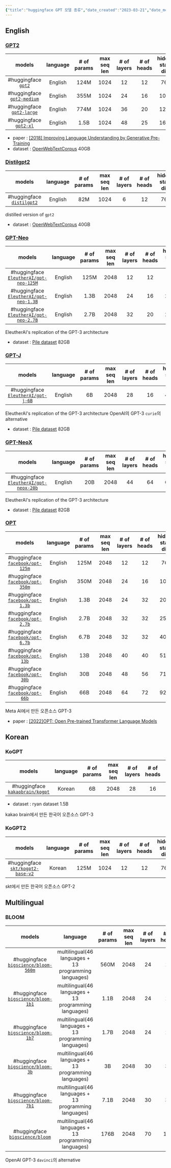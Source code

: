```yaml
---
{"title":"huggingface GPT 모델 종류","date_created":"2023-03-21","date_modified":"2023-02-21","dg-publish":true,"permalink":"/knowledge-base/nlp/huggingface-gpts/","dgPassFrontmatter":true,"created":"","updated":""}
---
```



## English

### [GPT2](https://huggingface.co/docs/transformers/model_doc/gpt2)

|                             models                            | language | # of params | max seq len | # of layers | # of heads | hidden state dim | vocab size |
|:--------------------------------------------------------------:|:--------:|:-----------:|:-----------:|:-----------:|:----------:|:----------------:|:----------:|
|        #huggingface [`gpt2`](https://huggingface.co/gpt2)        | English  |    124M     |    1024     |     12      |     12     |       768        |   50257    |
| #huggingface [`gpt2-medium`](https://huggingface.co/gpt2-medium) | English  |    355M     |    1024     |     24      |     16     |       1024       |   50257    |
|  #huggingface [`gpt2-large`](https://huggingface.co/gpt2-large)  | English  |    774M     |    1024     |     36      |     20     |       1280       |   50257    |
|     #huggingface [`gpt2-xl`](https://huggingface.co/gpt2-xl)     | English  |    1.5B     |    1024     |     48      |     25     |       1600       |   50257    |

- paper : [[2018] Improving Language Understanding by Generative Pre-Training](https://s3-us-west-2.amazonaws.com/openai-assets/research-covers/language-unsupervised/language_understanding_paper.pdf)
- dataset : [OpenWebTextCorpus](https://skylion007.github.io/OpenWebTextCorpus/) 40GB

### [Distilgpt2](https://huggingface.co/docs/transformers/model_doc/gpt2)

|                             models                             | language | # of params | max seq len | # of layers | # of heads | hidden state dim | vocab size |
|:--------------------------------------------------------------:|:--------:|:-----------:|:-----------:|:-----------:|:----------:|:----------------:|:----------:|
| #huggingface [`distilgpt2`](https://huggingface.co/distilgpt2) | English  |     82M     |    1024     |      6      |     12     |       768        |   50257    |

distilled version of `gpt2`

- dataset : [OpenWebTextCorpus](https://skylion007.github.io/OpenWebTextCorpus/) 40GB

### [GPT-Neo](https://huggingface.co/docs/transformers/model_doc/gpt_neo)

|                                          models                                          | language | # of params | max seq len | # of layers | # of heads | hidden state dim | vocab size |
|:----------------------------------------------------------------------------------------:|:--------:|:-----------:|:-----------:|:-----------:|:----------:|:----------------:|:----------:|
| #huggingface [`EleutherAI/gpt-neo-125M`](https://huggingface.co/EleutherAI/gpt-neo-125M) | English  |    125M     |    2048     |     12      |     12     |       768        |   50257    |
| #huggingface [`EleutherAI/gpt-neo-1.3B`](https://huggingface.co/EleutherAI/gpt-neo-1.3B) | English  |    1.3B     |    2048     |     24      |     16     |       2048       |   50257    |
| #huggingface [`EleutherAI/gpt-neo-2.7B`](https://huggingface.co/EleutherAI/gpt-neo-2.7B) | English  |    2.7B     |    2048     |     32      |     20     |       2560       |   50257    |

EleutherAI's replication of the GPT-3 architecture

- dataset : [Pile dataset](https://pile.eleuther.ai/) 82GB

### [GPT-J](https://huggingface.co/docs/transformers/model_doc/gptj)

|                                      models                                      | language | # of params | max seq len | # of layers | # of heads | hidden state dim | vocab size |
|:--------------------------------------------------------------------------------:|:--------:|:-----------:|:-----------:|:-----------:|:----------:|:----------------:|:----------:|
| #huggingface [`EleutherAI/gpt-j-6B`](https://huggingface.co/EleutherAI/gpt-j-6B) | English  |     6B      |    2048     |     28      |     16     |       4096       |   50400    |

EleutherAI's replication of the GPT-3 architecture
OpenAI의 GPT-3 `curie`의 alternative

- dataset : [Pile dataset](https://pile.eleuther.ai/) 82GB

### [GPT-NeoX](https://huggingface.co/docs/transformers/model_doc/gpt_neox)

|                                          models                                          | language | # of params | max seq len | # of layers | # of heads | hidden state dim | vocab size |
|:----------------------------------------------------------------------------------------:|:--------:|:-----------:|:-----------:|:-----------:|:----------:|:----------------:|:----------:|
| #huggingface [`EleutherAI/gpt-neox-20b`](https://huggingface.co/EleutherAI/gpt-neox-20b) | English  |     20B     |    2048     |     44      |     64     |       6144       |   50432    |

EleutherAI's replication of the GPT-3 architecture

- dataset : [Pile dataset](https://pile.eleuther.ai/) 82GB

### [OPT](https://huggingface.co/docs/transformers/model_doc/opt)

|                                    models                                    | language | # of params | max seq len | # of layers | # of heads | hidden state dim | vocab size |
|:----------------------------------------------------------------------------:|:--------:|:-----------:|:-----------:|:-----------:|:----------:|:----------------:|:----------:|
| #huggingface [`facebook/opt-125m`](https://huggingface.co/facebook/opt-125m) | English  |    125M     |    2048     |     12      |     12     |       768        |   50272    |
| #huggingface [`facebook/opt-350m`](https://huggingface.co/facebook/opt-350m) | English  |    350M     |    2048     |     24      |     16     |       1024       |   50272    |
| #huggingface [`facebook/opt-1.3b`](https://huggingface.co/facebook/opt-1.3b) | English  |    1.3B     |    2048     |     24      |     32     |       2048       |   50272    |
| #huggingface [`facebook/opt-2.7b`](https://huggingface.co/facebook/opt-2.7b) | English  |    2.7B     |    2048     |     32      |     32     |       2560       |   50272    |
| #huggingface [`facebook/opt-6.7b`](https://huggingface.co/facebook/opt-6.7b) | English  |    6.7B     |    2048     |     32      |     32     |       4096       |   50272    |
|  #huggingface [`facebook/opt-13b`](https://huggingface.co/facebook/opt-13b)  | English  |     13B     |    2048     |     40      |     40     |       5120       |   50272    |
|  #huggingface [`facebook/opt-30b`](https://huggingface.co/facebook/opt-30b)  | English  |     30B     |    2048     |     48      |     56     |       7168       |   50272    |
|  #huggingface [`facebook/opt-66b`](https://huggingface.co/facebook/opt-66b)  | English  |     66B     |    2048     |     64      |     72     |       9216       |   50272    |

Meta AI에서 만든 오픈소스 GPT-3

- paper : [[2022]OPT: Open Pre-trained Transformer Language Models](https://arxiv.org/abs/2205.01068)

## Korean

### KoGPT

|                                   models                                   | language | # of params | max seq len | # of layers | # of heads | hidden state dim | vocab size |
|:--------------------------------------------------------------------------:|:--------:|:-----------:|:-----------:|:-----------:|:----------:|:----------------:|:----------:|
| #huggingface [`kakaobrain/kogpt`](https://huggingface.co/kakaobrain/kogpt) |  Korean  |     6B      |    2048     |     28      |     16     |       4096       |   64512    |

- dataset : ryan dataset 1.5B

kakao brain에서 만든 한국어 오픈소스 GPT-3

### KoGPT2

|                                models                                 | language | # of params | max seq len | # of layers | # of heads | hidden state dim | vocab size |
|:---------------------------------------------------------------------:|:--------:|:-----------:|:-----------:|:-----------:|:----------:|:----------------:|:----------:|
| #huggingface [`skt/kogpt2-base-v2`](https://github.com/SKT-AI/KoGPT2) |  Korean  |    125M     |    1024     |     12      |     12     |       768        |   51200    |

skt에서 만든 한국어 오픈소스 GPT-2

## Multilingual

### BLOOM

|                                        models                                        |                       language                        | # of params | max seq len | # of layers | # of heads | hidden state dim | vocab size |
|:------------------------------------------------------------------------------------:|:-----------------------------------------------------:|:-----------:|:-----------:|:-----------:|:----------:|:----------------:|:----------:|
| #huggingface [`bigscience/bloom-560m`](https://huggingface.co/bigscience/bloom-560m) | multilingual(46 languages + 13 programming languages) |    560M     |    2048     |     24      |     16     |       1024       |   250680   |
|  #huggingface [`bigscience/bloom-1b1`](https://huggingface.co/bigscience/bloom-1b1)  | multilingual(46 languages + 13 programming languages) |    1.1B     |    2048     |     24      |     16     |       1536       |   250680   |
|  #huggingface [`bigscience/bloom-1b7`](https://huggingface.co/bigscience/bloom-1b7)  | multilingual(46 languages + 13 programming languages) |    1.7B     |    2048     |     24      |     16     |       2048       |   250680   |
|   #huggingface [`bigscience/bloom-3b`](https://huggingface.co/bigscience/bloom-3b)   | multilingual(46 languages + 13 programming languages) |     3B      |    2048     |     30      |     32     |       2560       |   250680   |
|  #huggingface [`bigscience/bloom-7b1`](https://huggingface.co/bigscience/bloom-7b1)  | multilingual(46 languages + 13 programming languages) |    7.1B     |    2048     |     30      |     32     |       4096       |   250680   |
|      #huggingface [`bigscience/bloom`](https://huggingface.co/bigscience/bloom)      | multilingual(46 languages + 13 programming languages) |    176B     |    2048     |     70      |    112     |      14336       |   250680   |

OpenAI GPT-3 `davinci`의 alternative